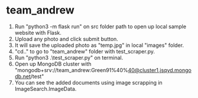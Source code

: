 # team_andrew
1. Run "python3 -m flask run" on src folder path to open up local sample website with Flask.
2. Upload any photo and click submit button.
3. It will save the uploaded photo as "temp.jpg" in local "images" folder.
4. "cd.." to go to "team_andrew" folder with test_scraper.py.
5. Run "python3 .\test_scraper.py" on terminal.
6. Open up MongoDB cluster with "mongodb+srv://team_andrew:Green91%40%40@cluster1.jsqyd.mongodb.net/test"
7. You can see the added documents using image scrapping in ImageSearch.ImageData.

